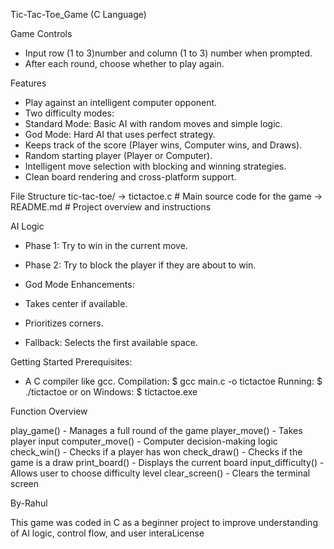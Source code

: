 Tic-Tac-Toe_Game (C Language)

Game Controls
- Input row (1 to 3)number and column (1 to 3) number  when prompted.
- After each round, choose whether to play again.

Features
- Play against an intelligent computer opponent.
- Two difficulty modes:
- Standard Mode: Basic AI with random moves and simple logic.
- God Mode: Hard AI that uses perfect strategy.
- Keeps track of the score (Player wins, Computer wins, and Draws).
- Random starting player (Player or Computer).
- Intelligent move selection with blocking and winning strategies.
- Clean board rendering and cross-platform support.

File Structure
tic-tac-toe/
-> tictactoe.c # Main source code for the game
-> README.md # Project overview and instructions

AI Logic
- Phase 1: Try to win in the current move.
- Phase 2: Try to block the player if they are about to win.

- God Mode Enhancements:
- Takes center if available.
- Prioritizes corners.
- Fallback: Selects the first available space.

Getting Started
Prerequisites:
- A C compiler like gcc.
Compilation:
$ gcc main.c -o tictactoe
Running:
$ ./tictactoe
or on Windows:
$ tictactoe.exe


Function Overview

play_game() - Manages a full round of the game
player_move() - Takes player input
computer_move() - Computer decision-making logic
check_win() - Checks if a player has won
check_draw() - Checks if the game is a draw
print_board() - Displays the current board
input_difficulty() - Allows user to choose difficulty level
clear_screen() - Clears the terminal screen

By-Rahul

This game was coded in C as a beginner project to improve understanding of AI logic, control flow, and user interaLicense
